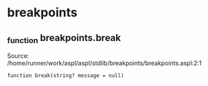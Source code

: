 # breakpoints
## <sub>function</sub> breakpoints.break
Source: /home/runner/work/aspl/aspl/stdlib/breakpoints/breakpoints.aspl:2:1
```aspl
function break(string? message = null)
```